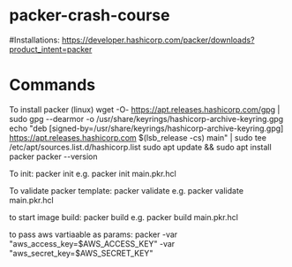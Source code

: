 # packer-crash-course

#Installations:
https://developer.hashicorp.com/packer/downloads?product_intent=packer

# Commands
To install packer (linux)
wget -O- https://apt.releases.hashicorp.com/gpg | sudo gpg --dearmor -o /usr/share/keyrings/hashicorp-archive-keyring.gpg
echo "deb [signed-by=/usr/share/keyrings/hashicorp-archive-keyring.gpg] https://apt.releases.hashicorp.com $(lsb_release -cs) main" | sudo tee /etc/apt/sources.list.d/hashicorp.list
sudo apt update && sudo apt install packer
packer --version

To init:
packer init <packer template file>
e.g. packer init main.pkr.hcl

To validate packer template:
packer validate <packer template file>
e.g. packer validate main.pkr.hcl

to start image build:
packer build <packer template file>
e.g. packer build main.pkr.hcl

to pass aws vartiaable as params:
packer -var "aws_access_key=$AWS_ACCESS_KEY" -var "aws_secret_key=$AWS_SECRET_KEY"
